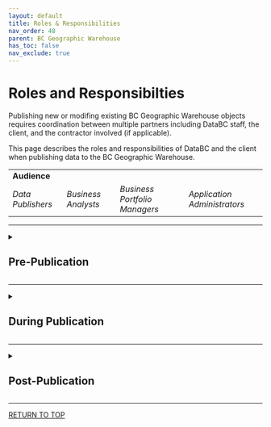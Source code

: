 ```yaml
---
layout: default
title: Roles & Responsibilities
nav_order: 48
parent: BC Geographic Warehouse
has_toc: false
nav_exclude: true
---
```


<h1>Roles and Responsibilties</h1>

Publishing new or modifing existing BC Geographic Warehouse objects requires coordination between multiple partners including DataBC staff, the client, and the contractor involved (if applicable). 

This page describes the roles and responsibilities of DataBC and the client when publishing data to the BC Geographic Warehouse.

<table>
	<tr>
		<td><b>Audience</b></td>
	</tr>
	<tr>
		<td><i>Data Publishers</i></td>
		<td><i>Business Analysts</i></td>
		<td><i>Business Portfolio Managers</i></td>
		<td><i>Application Administrators</i></td>
	</tr>
</table>

------------------------------

<details> 
  <summary> <h2><b>Pre-Publication</b></h2> </summary>

<h3>DataBC</h3>
<table>
	<tr>
		<td>1.</td>
		<td>Provide documentation on the client workflow for publishing, maintaining, and retiring data sets (known as the data lifecycle) in the BC Geographic Warehouse</td>
	</tr>
	<tr>
		<td></td>
		<td><i>Additional consulting services may be requested for preparing the source data, prior to a data publication request being initiated</i></td>
	</tr>
</table>
  
<h3>Client</h3>
<table>
	<tr>
		<td>1.</td>
		<td>Review all required documentation as described in the <a href="https://bcgov.github.io/data-publication/pages/dps_bcgw_w.html">Data Publication Workflow</a></td>
	</tr>
	<tr>
		<td>2.</td>
		<td>Ensure that the data to be published follows standards and guidelines as described in: <br> - BC Geographic Warehouse - <a href="https://bcgov.github.io/data-publication/pages/dsg_bcgw_data_standards.html">Data Standards and Guidelines</a> <br> - <a href="https://bcgov.github.io/data-publication/pages/dsg.html">Common Standards and Guidelines</a></td>
	</tr>
	<tr>
		<td>3.</td>
		<td>Ensure that the data to be published is in a production state and ready for publishing in the BC Geographic Warehouse prior to requesting publication. <br><i>Considerations may be made where new applications being built rely on testing the data throughout deployments in delivery and test database environments.</i></td>
	</tr>
	<tr>
		<td>4.</td>
		<td>Complete the <a href="https://bcgov.github.io/data-publication/pages/images/Dataset_Model_Current_TEMPLATE.xlsx">Dataset Model</a> in preparation for submitting the request to publish (this is a requirement to request publication)</td>
	</tr>
	<tr>
		<td>5.</td>
		<td>Submit the request to publish in the <a href="https://dpdd.atlassian.net/servicedesk/customer/portal/1">Data Sytems and Services Request System</a> as a <a href="https://dpdd.atlassian.net/servicedesk/customer/portal/1/group/5/create/28">Share New Data</a> request</td>
	</tr>
</table>
</details>

------------------------------

<details>
  <summary> <h2><b>During Publication</b></h2> </summary>

<h3>DataBC</h3>

<table>
	<tr>
		<td>1.</td>
		<td>Be available to the client for additional questions or issues that arise throughout the publication process</td>
	</tr>
	<tr>
		<td>2.</td>
		<td>Schedule regular meetings with the client, at mutually convenient times, for each stage in the data publication process</td>
	</tr>
	<tr>
		<td>3.</td>
		<td>Communicate timelines for each stage in the data publication process</td>
	</tr>
	<tr>
		<td>4.</td>
		<td>Provide updated timelines when affected by change of scope, technology or shifts in priorities</td>
	</tr>
	<tr>
		<td>5.</td>
		<td>Review and provide feedback on the Dataset Model as submitted by the client</td>
	</tr>
	<tr>
		<td>6.</td>
		<td>Review and publish a layer file in iMapBC and/or the Layer Library, if applicable</td>
	</tr>
	<tr>
		<td>7.</td>
		<td>Review and publish BC Data Catalogue metadata record(s)</td>
	</tr>
	<tr>
		<td>8.</td>
		<td>Configure Data Distribution, if the data will be available for download</td>
	</tr>
	<tr>
		<td>9.</td>
		<td>When there is a DataBC hosted map application involved (not including iMapBC), plan and coordinate required application changes through the Delivery, Test, Production environments</td>
	</tr>
	<tr>
		<td>10.</td>
		<td>Deploy data sets to Delivery, Test and Production BCGW environments</td>
	</tr>
	<tr>
		<td>11.</td>
		<td>Configure and schedule data replications from source to target (BCGW)</td>
	</tr>
	<tr>
		<td>12.</td>
		<td>Communicate any issues or concerns with the client as they arise</td>
	</tr>
</table>

<h3>Client</h3>

<table>
	<tr>
		<td>1.</td>
		<td>Communicate with the DataBC team via the Share New Data request created in the Data Sytems and Services Request System</td>
	</tr>
	<tr>
		<td>2.</td>
		<td>Attend and contribute to all regularly scheduled meetings throughout the data publication process</td>
	</tr>
	<tr>
		<td>3.</td>
		<td>Communicate with the DataBC team when there are changes to scope or shifts in priorities</td>
	</tr>
	<tr>
		<td>4.</td>
		<td>Address issues or concerns as they arise. If issue resolution impacts timelines, this will be communicated with DataBC</td>
	</tr>
	<tr>
		<td>5.</td>
		<td>If the dataset is to be configured for use in iMapBC, the Layer Library, ArcGIS Online, or as a WMS, the client will supply a layer file. <br> - <i>DataBC is available to provide this service when the business area does not have GIS support.</i></td>
	</tr>
	<tr>
		<td>6.</td>
		<td>repare the BC Data Catalogue record and set the State to Pending Publish prior to data being migrated to production</td>
	</tr>
	<tr>
		<td>7.</td>
		<td>Complete and submit the Open Data Assessment and checklist to DataBC where the data will be licensed under the Open Government Licence – British Columbia</td>
	</tr>
</table>
</details>
  
------------------------------

<details>
  <summary> <h2><b>Post-Publication</b></h2> </summary>

<h3>DataBC</h3>

<table>
	<tr>
		<td>1.</td>
		<td>Provide an opportunity for feedback at the close of the project</td>
	</tr>
	<tr>
		<td>2.</td>
		<td>Review client feedback and apply learnings to related aspects of the data publication process</td>
	</tr>
	<tr>
		<td>3.</td>
		<td>Continuously monitor scheduled replications and address any issues as they arise</td>
	</tr>
	<tr>
		<td>4.</td>
		<td>Notify client of any issues with the data, access, layer presentation, distribution, or configured applications throughout the lifecycle of the data</td>
	</tr>
</table>

<h3>Client</h3>

<table>
	<tr>
		<td>1.</td>
		<td>rovide the DataBC team with feedback at the close of the project</td>
	</tr>
	<tr>
		<td>2.</td>
		<td>Ensure source data model remains unchanged. Changes to the data model post-project can occur, but will be initiated through a separate request</td>
	</tr>
	<tr>
		<td>3.</td>
		<td>Maintain BC Data Catalogue record with current information throughout the lifecycle of the data</td>
	</tr>
	<tr>
		<td>4.</td>
		<td>Notify DataBC when the dataset is at the end of its lifecycle and should be retired</td>
	</tr>
	<tr>
		<td>5./td>
		<td>Notify DataBC of any issues with the data, access, layer presentation, distribution, or configured applications throughout the lifecycle of the data</td>
	</tr>
	<tr>
		<td>6.</td>
		<td>Maintain and resolve any issues that arise with the source data for replication to the BCGW throughout the lifecycle of the data</td>
	</tr>
</table>
</details>
  
------------------------------

[RETURN TO TOP][1] 

[1]: #roles-and-responsibilities
